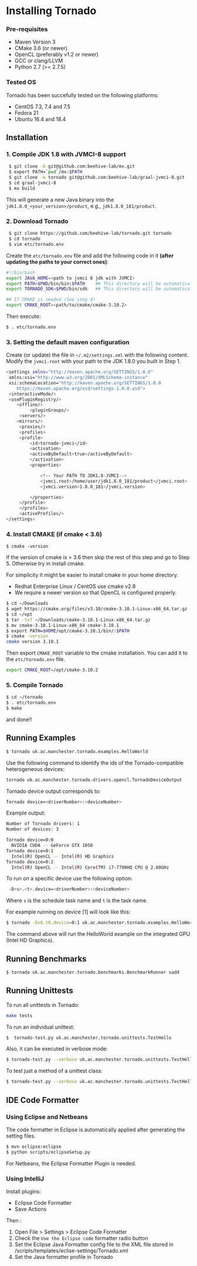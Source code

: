 # Installing Tornado #

### Pre-requisites

  * Maven Version 3
  * CMake 3.6 (or newer)
  * OpenCL (preferably v1.2 or newer)
  * GCC or clang/LLVM
  * Python 2.7 (>= 2.7.5)

### Tested OS
Tornado has been succefully tested on the following platforms:

  * CentOS 7.3, 7.4 and 7.5
  * Fedora 21
  * Ubuntu 16.4 and 18.4 


## Installation

### 1. Compile JDK 1.8 with JVMCI-8 support

```bash
 $ git clone -b git@github.com:beehive-lab/mx.git 
 $ export PATH=`pwd`/mx:$PATH 
 $ git clone -b tornado git@github.com:beehive-lab/graal-jvmci-8.git
 $ cd graal-jvmci-8
 $ mx build  
```

This will generate a new Java binary into the `jdk1.8.0_<your_version>/product`, e.g., `jdk1.8.0_181/product`.




### 2. Download Tornado

```bash
 $ git clone https://github.com/beehive-lab/tornado.git tornado
 $ cd tornado
 $ vim etc/tornado.env
```


Create the `etc/tornado.env` file and add the following code in it **(after updating the paths to your correct ones)**:

```bash
#!/bin/bash
export JAVA_HOME=<path to jvmci 8 jdk with JVMCI>
export PATH=$PWD/bin/bin:$PATH    ## This directory will be automatically generated during Tornado compilation
export TORNADO_SDK=$PWD/bin/sdk   ## This directory will be automatically generated during Tornado compilation

## If CMAKE is needed (See step 4)
export CMAKE_ROOT=<path/to/cmake/cmake-3.10.2>
```

Then execute:

```bash
$ . etc/tornado.env
```


### 3. Setting the default maven configuration

Create (or update) the file in `~/.m2/settings.xml` with the following content. Modify the `jvmci.root` with your path to the JDK 1.8.0 you built in Step 1. 

```bash
<settings xmlns="http://maven.apache.org/SETTINGS/1.0.0"
 xmlns:xsi="http://www.w3.org/2001/XMLSchema-instance"
 xsi:schemaLocation="http://maven.apache.org/SETTINGS/1.0.0
	https://maven.apache.org/xsd/settings-1.0.0.xsd">
 <interactiveMode/>
 <usePluginRegistry/>
 	<offline/>
		 <pluginGroups/>
	 <servers/>
 	<mirrors/>
	 <proxies/>
	 <profiles>
	 <profile>
		 <id>tornado-jvmci</id>
		 <activation>
		 <activeByDefault>true</activeByDefault>
		 </activation>
		 <properties>

			 <!-- Your PATH TO JDK1.8-JVMCI-->
			 <jvmci.root>/home/user/jdk1.8.0_181/product</jvmci.root>
		 	 <jvmci.version>1.8.0_181</jvmci.version>

		 </properties>
	 </profile>
	 </profiles>
	 <activeProfiles/>
</settings>

```


### 4. Install CMAKE (if cmake < 3.6) 

```
$ cmake -version
```

If the version of cmake is > 3.6 then skip the rest of this step and go to Step 5.
Otherwise try in install cmake.

For simplicity it might be easier to install cmake in your home
directory.
  * Redhat Enterprise Linux / CentOS use cmake v2.8 
  * We require a newer version so that OpenCL is configured properly.

```bash
$ cd ~/Downloads
$ wget https://cmake.org/files/v3.10/cmake-3.10.1-Linux-x86_64.tar.gz
$ cd ~/opt
$ tar -tvf ~/Downloads/cmake-3.10.1-Linux-x86_64.tar.gz
$ mv cmake-3.10.1-Linux-x86_64 cmake-3.10.1
$ export PATH=$HOME/opt/cmake-3.10.1/bin/:$PATH
$ cmake -version
cmake version 3.10.1
``` 

Then export `CMAKE_ROOT` variable to the cmake installation. You can add it to the `etc/tornado.env` file.

```bash
export CMAKE_ROOT=/opt/cmake-3.10.2
```

### 5. Compile Tornado

```bash
$ cd ~/tornado
$ . etc/tornado.env
$ make 
```
and done!! 


## Running Examples #

```bash
$ tornado uk.ac.manchester.tornado.examples.HelloWorld
```

Use the following command to identify the ids of the Tornado-compatible heterogeneous devices: 

```bash
tornado uk.ac.manchester.tornado.drivers.opencl.TornadoDeviceOutput
```
Tornado device output corresponds to:
```bash
Tornado device=<driverNumber>:<deviceNumber>
```
Example output:
```bash
Number of Tornado drivers: 1
Number of devices: 3

Tornado device=0:0
  NVIDIA CUDA -- GeForce GTX 1050
Tornado device=0:1
  Intel(R) OpenCL -- Intel(R) HD Graphics
Tornado device=0:2
  Intel(R) OpenCL -- Intel(R) Core(TM) i7-7700HQ CPU @ 2.80GHz
```

To run on a specific device use the following option:

```bash
 -D<s>.<t>.device=<driverNumber>:<deviceNumber>
```

Where `s` is the schedule task name and `t` is the task name.

For example running on device [1] will look like this:

```bash
$ tornado -Ds0.t0.device=0:1 uk.ac.manchester.tornado.examples.HelloWorld
```

The command above will run the HelloWorld example on the integrated GPU (Intel HD Graphics).

## Running Benchmarks #

```bash
$ tornado uk.ac.manchester.tornado.benchmarks.BenchmarkRunner sadd
```


## Running Unittests

To run all unittests in Tornado:

```bash
make tests 

```

To run an individual unittest:

```bash
$  tornado-test.py uk.ac.manchester.tornado.unittests.TestHello
```

Also, it can be executed in verbose mode:

```bash
$ tornado-test.py --verbose uk.ac.manchester.tornado.unittests.TestHello
```

To test just a method of a unittest class:

```bash
$ tornado-test.py --verbose uk.ac.manchester.tornado.unittests.TestHello#testHello
```


## IDE Code Formatter

### Using Eclipse and Netbeans

The code formatter in Eclipse is automatically applied after generating the setting files.

```bash
$ mvn eclipse:eclipse
$ python scripts/eclipseSetup.py
```

For Netbeans, the Eclipse Formatter Plugin is needed.

### Using IntelliJ 

Install plugins:
 * Eclipse Code Formatter
 * Save Actions 

Then :
 1. Open File > Settings > Eclipse Code Formatter
 2. Check the `Use the Eclipse code` formatter radio button
 2. Set the Eclipse Java Formatter config file to the XML file stored in /scripts/templates/eclise-settings/Tornado.xml
 3. Set the Java formatter profile in Tornado


